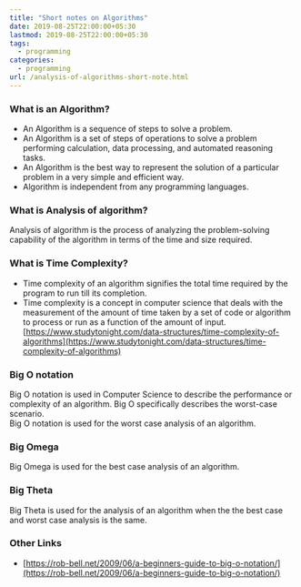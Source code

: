 ```yaml
---
title: "Short notes on Algorithms"
date: 2019-08-25T22:00:00+05:30
lastmod: 2019-08-25T22:00:00+05:30
tags:
  - programming
categories:
  - programming
url: /analysis-of-algorithms-short-note.html
---
```


### What is an Algorithm?
* An Algorithm is a sequence of steps to solve a problem.
* An Algorithm is a set of steps of operations to solve a problem performing calculation, data processing, and automated reasoning tasks.
* An Algorithm is the best way to represent the solution of a particular problem in a very simple and efficient way.
* Algorithm is independent from any programming languages.

### What is Analysis of algorithm?
Analysis of algorithm is the process of analyzing the problem-solving capability of the algorithm in terms of the time and size required.

### What is Time Complexity?
* Time complexity of an algorithm signifies the total time required by the program to run till its completion.
* Time complexity is a concept in computer science that deals with the measurement of the amount of time taken by a set of code or algorithm to process or run as a function of the amount of input.  
[https://www.studytonight.com/data-structures/time-complexity-of-algorithms](https://www.studytonight.com/data-structures/time-complexity-of-algorithms)

### Big O notation
Big O notation is used in Computer Science to describe the performance or complexity of an algorithm. Big O specifically describes the worst-case scenario.  
Big O notation is used for the worst case analysis of an algorithm.

### Big Omega
Big Omega is used for the best case analysis of an algorithm.

### Big Theta
Big Theta is used for the analysis of an algorithm when the the best case and worst case analysis is the same.

### Other Links
* [https://rob-bell.net/2009/06/a-beginners-guide-to-big-o-notation/](https://rob-bell.net/2009/06/a-beginners-guide-to-big-o-notation/)

